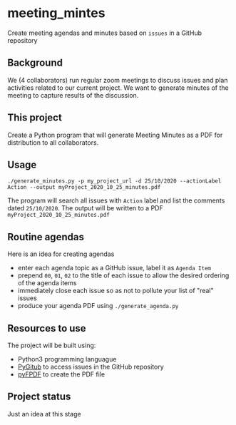 # meeting_mintes
Create meeting agendas and minutes based on ``issues`` in a GitHub repository

## Background
We (4 collaborators) run regular zoom meetings to discuss issues and plan activities related to our current project. We want to generate minutes 
of the meeting to capture results of the discussion. 

## This project
Create a Python program that will generate Meeting Minutes as a PDF for distribution to all collaborators.

## Usage

```
./generate_minutes.py -p my_project_url -d 25/10/2020 --actionLabel Action --output myProject_2020_10_25_minutes.pdf
```

The program will search all issues with ``Action`` label and list the comments dated ``25/10/2020``. The output will be
written to a PDF ``myProject_2020_10_25_minutes.pdf``

## Routine agendas

Here is an idea for creating agendas

* enter each agenda topic as a GitHub issue, label it as  ``Agenda Item``
* prepend ``00``, ``01``, ``02`` to the title of each issue to allow the desired ordering of the agenda items
* immediately close each issue so as not to pollute your list of "real" issues
* produce your agenda PDF using ``./generate_agenda.py``

## Resources to use
The project will be built using:

* Python3 programming languague
* [PyGitub](https://github.com/PyGithub/PyGithub) to access issues in the GitHub repository
* [pyFPDF](https://pypi.org/project/fpdf/) to create the PDF file

## Project status
Just an idea at this stage
